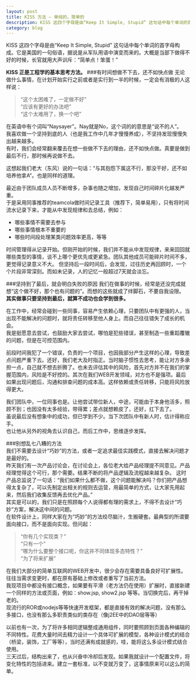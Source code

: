```yaml
---
layout: post
title: KISS 方法 — 单纯的，简单的
description: KISS 这四个字母是由“Keep It Simple, Stupid” 这句话中每个单词的首字母构成。它是美国的一句俗语，据说是从军队用语中演变而来的。大概是当部下做得不好的时候，长官就用大声训斥：“简单点！笨蛋！”
category: blog
---
```

KISS 这四个字母是由“Keep It Simple, Stupid” 这句话中每个单词的首字母构成。它是美国的一句俗语，据说是从军队用语中演变而来的。大概是当部下做得不好的时候，长官就用大声训斥：“简单点！笨蛋！”     

**KISS 正是工程学的基本思考方法。**
###有时间想做不下去，还不如快点做
无论做什么事情，在计划开始实行之前或者是实行到一半的时候，一定会有消极的人这样说：
> “这个太困难了，一定做不好”    
“应该有更好的办法吧”    
“这个太难用了，换一个吧”     

在英语中有个词叫“Naysayer”。Nay就是No，这个词的的意思是“说不的人”。   
我喜欢做一个坚持到底的人（也是我工作中几年才慢慢养成），不坚持发现慢慢失出越来越多。   
有时，我们会经常翻来覆去在想一些做不下去的理由，还不如快点做。真要是做到最后不行，那时候再说做不去。    

这想起我们老大（东风）说的一句话：“与其抱怨下属这不行，那没干好，还不如培养他拿A”。也是同样的道理。       

最近由于团队成员人员不断增多，杂事也随之增加，发现自己时间碎片化越发严重。     
于是采用同事推荐的teamcola做时间记录工具（推荐下，简单易用），只有将时间流水记录下来，才能从中发现规律和去总结，例如：   
* 哪些事情不需要去参与  
* 哪些事情根本不重要的   
* 哪些时间段处理某类问题效率更高，等等    

时间管理得从记录开始。但刚开始的时候，我们并不能从中发现规律，来来回回就哪些类型的事情，谈不上哪个更优先或更紧急。团队其他成员可能碎片时间不多，更觉得记录意义不大。
但坚持后一段时间后，会发现，过往历史再回顾时，一个个片段非常深刻。而如未记录，人的记忆一般超过7天就会淡忘。

###坚持到了最后，就会明白失败的原因
我们在做事的时候，经常是还没完成就想“这个做不好，那个也有问题的”。而想的这些就成了绊脚石，不要自我设限。    
**其实做事只要坚持到最后，就算不成功也会学到很多。**

在工作中，经常会碰到一些同事，容易产生依赖心理，只要团队中有更强的人，当出现不能解决的问题时，就将责任转移至他人身上。而自己往往错失了成长的机会。    
我是挺愿意去尝试，也鼓励大家去尝试，哪怕是犯些错误，甚至制造一些重蹈覆辙的问题，但是在可控范围内。     

前段时间我犯了一个错误，负责的一个项目，也因我部分产生这样的心理，导致差点问题严重下去。还好，我们老大及时指正。当时脑子惯性去思考，能让对方多承担一点，自己就不想去折腾了。也未去评估其中的风险，首先对方并不在我们的掌握范围内，风险是不好控的。其次在我们WEB开发领域，对方也不是强项。最后如果出现问题后，沟通和排查问题的成本高。这样依赖或责任转移，只能将风险放得更大。         

我们团队中，一位同事也是。让他尝试带位新人，中途，可能由于本身他活多，照顾不到；也因没有太多经验，带得累；差点就想赖皮了，还好，扛下去了。    
虽说最后没有想象中的成功，但已学到不少。当下次团队中有新人时，估计得称应手。    
也让他从另外的视角去认识自己，而后工作中，思维逐步发挥。    

###别想乱七八糟的方法  
我们不需要去设计“巧妙”的方法，或者一定追求最佳实践模式，直接去解决问题才是最好的。   
昨天我们有一次产品讨论会，在讨论会上，各位老大给产品经理提不同意见。产品经理觉得这个可行，那个需要。结果不断的将产品逻辑及流程越来越复杂。
这时产品总监说了一句话：“我们如果什么都不做，这个问题能解决吗？你们把产品想得太复杂了，可以先制定出相关的规则去运营，用最简单的方式，让大家先用起来，然后我们收集反馈再去优化产品。”       
其实是可以的，我们只是在照顾每个人说得都有理的需求上，不得不去设计“巧妙”方案，解决这中间的问题。     
在软件设计上，同样大家在为“巧妙”的方法绞尽脑汁，生搬硬套。最典型的所谓要面向接口，而不是面向实现。但问起：    
>“你有几个实现类？”   
“只有一个”   
“哪为什么要整个接口呢，你这并不同体现多态特性？”    
“为了将来扩展”        

在我们大部分的简单互联网的WEB开发中，很少会存在需要具备良好可扩展性。往往当需求变更时，都在原有基础上修改或者重写了当前方法。    
我现项目中都没有接口概念，如果要有平滑（老方法仍在使用）扩展时，直接新建一个同样的方法或页面，例如：show.jsp, show2.jsp 等等。当切换完后，再干掉老的。    
现流行的ROR或nodejs等等快速开发框架，都是直接有效的解决问题，没有那么多接口，也没有那么多职责类似的类存在（像j2EE中的DAO层等等）      

以前也有一次，为了将许多相同逻辑整成通用组件，同时要照顾到页面各种编辑的不同特性。花费大量时间去精力设计一个具体可扩展的模型，各种设计模式的结合（桥梁，装饰，工厂等等），当时还满有成就感的，哇，能将这么多设计模式结合使用。     
三天过后，结构出来了，也从兴奋中冷却后发现。如果我就设计一个配置文件，将变化特性的包括进来。建立一套标准，以不变就万变了，这事情原来可以这么的简单。